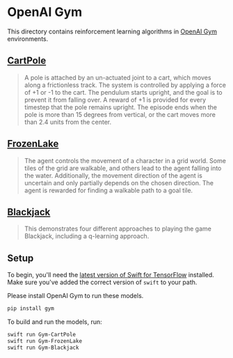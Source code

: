 # OpenAI Gym

This directory contains reinforcement learning algorithms in [OpenAI Gym](https://gym.openai.com) environments.

## [CartPole](https://gym.openai.com/envs/CartPole-v0)

> A pole is attached by an un-actuated joint to a cart, which moves along a frictionless track. The system is controlled by applying a force of +1 or -1 to the cart. The pendulum starts upright, and the goal is to prevent it from falling over. A reward of +1 is provided for every timestep that the pole remains upright. The episode ends when the pole is more than 15 degrees from vertical, or the cart moves more than 2.4 units from the center.

## [FrozenLake](https://gym.openai.com/envs/FrozenLake-v0)

> The agent controls the movement of a character in a grid world. Some tiles of the grid are walkable, and others lead to the agent falling into the water. Additionally, the movement direction of the agent is uncertain and only partially depends on the chosen direction. The agent is rewarded for finding a walkable path to a goal tile.

## [Blackjack](https://gym.openai.com/envs/Blackjack-v0)

> This demonstrates four different approaches to playing the game Blackjack, including a q-learning approach.

## Setup

To begin, you'll need the [latest version of Swift for
TensorFlow](https://github.com/tensorflow/swift/blob/master/Installation.md)
installed. Make sure you've added the correct version of `swift` to your path.

Please install OpenAI Gym to run these models.
```bash
pip install gym
```

To build and run the models, run:

```bash
swift run Gym-CartPole
swift run Gym-FrozenLake
swift run Gym-Blackjack
```
